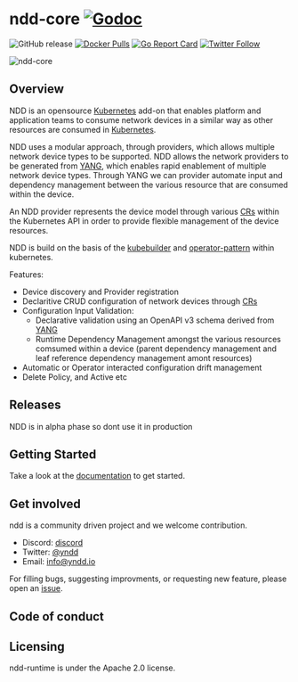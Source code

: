 # ndd-core [![Godoc](https://img.shields.io/badge/godoc-reference-blue.svg)](https://godoc.org/github.com/yndd/ndd-core)

![![GitHub release](https://img.shields.io/github/release/yndd/ndd-core/all.svg?style=flat-square)](https://github.com/yndd/ndd-core/releases) [![Docker Pulls](https://img.shields.io/docker/pulls/yndd/nddcore.svg)](https://img.shields.io/docker/pulls/yndd/ndd-core.svg) [![Go Report Card](https://goreportcard.com/badge/github.com/yndd/ndd-core)](https://goreportcard.com/report/github.com/yndd/ndd-core) [![Twitter Follow](https://img.shields.io/twitter/follow/yndd.svg?style=social&label=Follow)](https://twitter.com/intent/follow?screen_name=yndd&user_id=788180534543339520)

![ndd-core](docs/media/banner.png)

## Overview
 
NDD is an opensource [Kubernetes] add-on that enables platform and application teams to consume network devices in a similar way as other resources are consumed in [Kubernetes]. 

NDD uses a modular approach, through providers, which allows multiple network device types to be supported. NDD allows the network providers to be generated from [YANG], which enables rapid enablement of multiple network device types. Through YANG we can provider automate input and dependency management between the various resource that are consumed within the device.

An NDD provider represents the device model through various [CRs] within the Kubernetes API in order to provide flexible management of the device resources.

NDD is build on the basis of the [kubebuilder] and [operator-pattern] within kubernetes.

Features:

* Device discovery and Provider registration
* Declaritive CRUD configuration of network devices through [CRs]
* Configuration Input Validation:
    - Declarative validation using an OpenAPI v3 schema derived from [YANG]
    - Runtime Dependency Management amongst the various resources comsumed within a device (parent dependency management and leaf reference dependency management amont resources)
* Automatic or Operator interacted configuration drift management
* Delete Policy, and Active etc  

## Releases

NDD is in alpha phase so dont use it in production

## Getting Started

Take a look at the [documentation] to get started.

## Get involved

ndd is a community driven project and we welcome contribution.

- Discord: [discord]
- Twitter: [@yndd]
- Email: [info@yndd.io]

For filling bugs, suggesting improvments, or requesting new feature, please open an [issue].

## Code of conduct

## Licensing

ndd-runtime is under the Apache 2.0 license.

[documentation]: https://ndddocs.yndd.io
[issue]: https://github.com/yndd/ndd-core/issues
[roadmap]: https//github.com/yndd/tbd
[discord]: https://discord.gg/prHcBMSq
[@yndd]: https://twitter.com/yndd
[info@yndd.io]: mailto:info@yndd.io

[Kubernetes]: https://kubernetes.io
[YANG]: https://en.wikipedia.org/wiki/YANG
[CRs]: https://kubernetes.io/docs/concepts/extend-kubernetes/api-extension/custom-resources/
[kubebuilder]: https://kubebuilder.io
[operator-pattern]: https://kubernetes.io/docs/concepts/extend-kubernetes/operator/